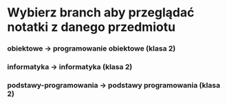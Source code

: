 # Wybierz branch aby przeglądać notatki z danego przedmiotu
### obiektowe -> programowanie obiektowe (klasa 2)
### informatyka -> informatyka (klasa 2)
### podstawy-programowania -> podstawy programowania (klasa 2)